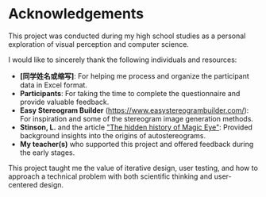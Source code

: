 # Acknowledgements

This project was conducted during my high school studies as a personal exploration of visual perception and computer science.

I would like to sincerely thank the following individuals and resources:

- **[同学姓名或缩写]**: For helping me process and organize the participant data in Excel format.
- **Participants**: For taking the time to complete the questionnaire and provide valuable feedback.
- **Easy Stereogram Builder** (https://www.easystereogrambuilder.com/): For inspiration and some of the stereogram image generation methods.
- **Stinson, L.** and the article ["The hidden history of Magic Eye"](https://eyeondesign.aiga.org/the-hidden-history-of-magic-eye-the-optical-illusion-that-briefly-took-over-the-world/): Provided background insights into the origins of autostereograms.
- **My teacher(s)** who supported this project and offered feedback during the early stages.

This project taught me the value of iterative design, user testing, and how to approach a technical problem with both scientific thinking and user-centered design.
